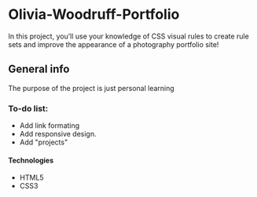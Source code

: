 # Olivia-Woodruff-Portfolio
In this project, you’ll use your knowledge of CSS visual rules to create rule sets and improve the appearance of a photography portfolio site!  

## General info
The purpose of the project is just personal learning

### To-do list:
* Add link formating
* Add responsive design.
* Add "projects" 

#### Technologies
* HTML5
* CSS3







